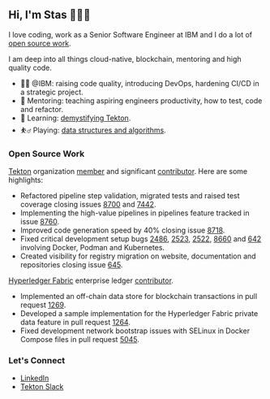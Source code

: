 ## Hi, I'm Stas 👋👨‍💻

I love coding, work as a Senior Software Engineer at IBM and I do a lot of [open source work](#open-source-work).

I am deep into all things cloud-native, blockchain, mentoring and high quality code.

- 👨‍💻 @IBM: raising code quality, introducing DevOps, hardening CI/CD in a strategic project.
- 👯 Mentoring: teaching aspiring engineers productivity, how to test, code and refactor.
- 🌱 Learning: [demystifying Tekton](https://github.com/tektoncd/pipeline/blob/main/docs/developers/README.md).
- ⛹️‍♂️ Playing: [data structures and algorithms](https://github.com/twoGiants/dsa-practice).

### Open Source Work

[Tekton](https://tekton.dev) organization [member](https://github.com/orgs/tektoncd/people?query=Stanislav+Jakuschevskij) and significant [contributor](https://github.com/tektoncd/pipeline/pulls?q=author%3AtwoGiants). Here are some highlights:

- Refactored pipeline step validation, migrated tests and raised test coverage closing issues [8700](https://github.com/tektoncd/pipeline/issues/8700) and [7442](https://github.com/tektoncd/pipeline/issues/7442).
- Implementing the high-value pipelines in pipelines feature tracked in issue [8760](https://github.com/tektoncd/pipeline/issues/8760).
- Improved code generation speed by 40% closing issue [8718](https://github.com/tektoncd/pipeline/issues/8718).
- Fixed critical development setup bugs [2486](https://github.com/tektoncd/plumbing/issues/2486), [2523](https://github.com/tektoncd/plumbing/issues/2523), [2522](https://github.com/tektoncd/plumbing/issues/2522), [8660](https://github.com/tektoncd/pipeline/issues/8660) and [642](https://github.com/tektoncd/website/issues/642) involving Docker, Podman and Kubernetes.
- Created visibility for registry migration on website, documentation and repositories closing issue [645](https://github.com/tektoncd/website/issues/645).

[Hyperledger Fabric](https://hyperledger-fabric.readthedocs.io/en/latest/whatis.html#hyperledger-fabric) enterprise ledger [contributor](https://github.com/hyperledger/fabric-samples/pulls?q=is%3Apr+author%3AtwoGiants).

- Implemented an off-chain data store for blockchain transactions in pull request [1269](https://github.com/hyperledger/fabric-samples/pull/1269).
- Developed a sample implementation for the Hyperledger Fabric private data feature in pull request [1264](https://github.com/hyperledger/fabric-samples/pull/1264).
- Fixed development network bootstrap issues with SELinux in Docker Compose files in pull request [5045](https://github.com/hyperledger/fabric/pull/5045).

### Let's Connect

- [LinkedIn](https://www.linkedin.com/in/stanislav-jakuschevskij/)
- [Tekton Slack](https://tektoncd.slack.com/)

<!--
<img align="center" src="https://github-readme-stats.vercel.app/api/top-langs?username=twoGiants&show_icons=true&locale=en&layout=compact" alt="twoGiants" />
<img align="center" src="https://github-readme-streak-stats.herokuapp.com/?user=twoGiants&" alt="twoGiants" />
-->
